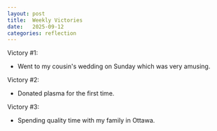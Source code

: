 ```yaml
---
layout: post
title:  Weekly Victories
date:   2025-09-12
categories: reflection
---
```


Victory #1:
             
- Went to my cousin's wedding on Sunday which was very amusing.

Victory #2:
             
- Donated plasma for the first time.

Victory #3:
             
- Spending quality time with my family in Ottawa.
